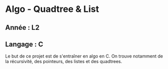 <h1> Algo - Quadtree & List </h1>

<h2> Année : L2 </h2>
<h2> Langage : C </h2>

<p>
Le but de ce projet est de s'entraîner en algo en C.
On trouve notamment de la récursivité, des pointeurs, des listes et des quadtrees.
</p>
